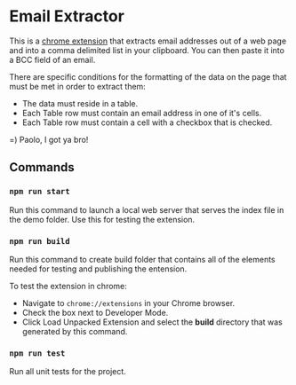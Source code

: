 # Email Extractor

This is a [chrome extension](https://developer.chrome.com/extensions) that extracts email addresses out of a web page and into a comma delimited list in your clipboard. You can then paste it into a BCC field of an email.

There are specific conditions for the formatting of the data on the page that must be met in order to extract them:

* The data must reside in a table.
* Each Table row must contain an email address in one of it's cells.
* Each Table row must contain a cell with a checkbox that is checked.

=) Paolo, I got ya bro!


## Commands

### `npm run start`

Run this command to launch a local web server that serves the index file in the demo folder. Use this for testing the extension.

### `npm run build`

Run this command to create build folder that contains all of the elements needed for testing and publishing the entension.

To test the extension in chrome:

* Navigate to `chrome://extensions` in your Chrome browser.
* Check the box next to Developer Mode.
* Click Load Unpacked Extension and select the **build** directory that was generated by this command.

### `npm run test`

Run all unit tests for the project.